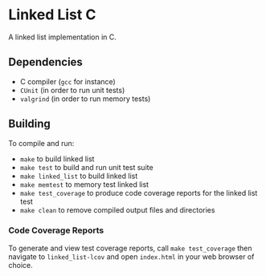 # Linked List C
A linked list implementation in C.

## Dependencies
- C compiler (`gcc` for instance)
- `CUnit` (in order to run unit tests)
- `valgrind` (in order to run memory tests)

## Building
To compile and run:
-  `make` to build linked list
-  `make test` to build and run unit test suite
-  `make linked_list` to build linked list
-  `make memtest` to memory test linked list
-  `make test_coverage` to produce code coverage reports for the linked list test
-  `make clean` to remove compiled output files and directories

### Code Coverage Reports
To generate and view test coverage reports, call `make test_coverage` then navigate to `linked_list-lcov` and open `index.html` in your web browser of choice. 